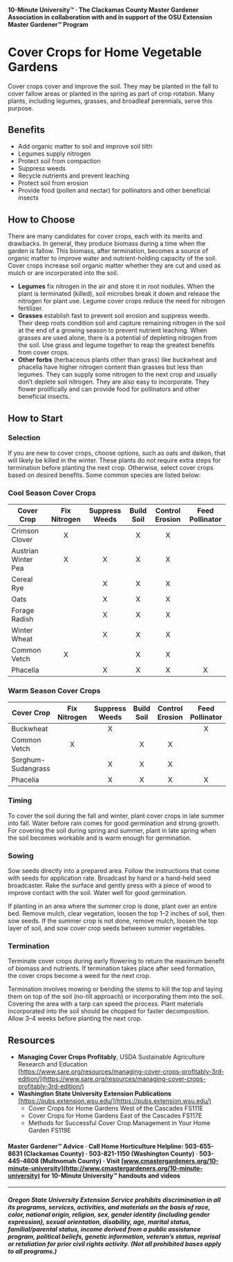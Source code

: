 #### 10-Minute University™ · The Clackamas County Master Gardener Association in collaboration with and in support of the OSU Extension Master Gardener™ Program

# Cover Crops for Home Vegetable Gardens

Cover crops cover and improve the soil. They may be planted in the fall to cover fallow areas or planted in the spring as part of crop rotation. Many plants, including legumes, grasses, and broadleaf perennials, serve this purpose.

## Benefits

- Add organic matter to soil and improve soil tilth
- Legumes supply nitrogen
- Protect soil from compaction
- Suppress weeds
- Recycle nutrients and prevent leaching
- Protect soil from erosion
- Provide food (pollen and nectar) for pollinators and other beneficial insects

## How to Choose

There are many candidates for cover crops, each with its merits and drawbacks. In general, they produce biomass during a time when the garden is fallow. This biomass, after termination, becomes a source of organic matter to improve water and nutrient-holding capacity of the soil. Cover crops increase soil organic matter whether they are cut and used as mulch or are incorporated into the soil.

- **Legumes** fix nitrogen in the air and store it in root nodules. When the plant is terminated (killed), soil microbes break it down and release the nitrogen for plant use. Legume cover crops reduce the need for nitrogen fertilizer.
- **Grasses** establish fast to prevent soil erosion and suppress weeds. Their deep roots condition soil and capture remaining nitrogen in the soil at the end of a growing season to prevent nutrient leaching. When grasses are used alone, there is a potential of depleting nitrogen from the soil. Use grass and legume together to reap the greatest benefits from cover crops.
- **Other forbs** (herbaceous plants other than grass) like buckwheat and phacelia have higher nitrogen content than grasses but less than legumes. They can supply some nitrogen to the next crop and usually don’t deplete soil nitrogen. They are also easy to incorporate. They flower prolifically and can provide food for pollinators and other beneficial insects.

## How to Start

### Selection

If you are new to cover crops, choose options, such as oats and daikon, that will likely be killed in the winter. These plants do not require extra steps for termination before planting the next crop. Otherwise, select cover crops based on desired benefits. Some common species are listed below:

### Cool Season Cover Crops

| Cover Crop           | Fix Nitrogen | Suppress Weeds | Build Soil | Control Erosion | Feed Pollinator |
|----------------------|:------------:|:--------------:|:----------:|:---------------:|:---------------:|
| Crimson Clover       | X            |                | X          | X               |                 |
| Austrian Winter Pea  | X            | X              | X          | X               |                 |
| Cereal Rye           |              | X              | X          | X               |                 |
| Oats                 |              | X              | X          | X               |                 |
| Forage Radish        |              | X              | X          | X               |                 |
| Winter Wheat         |              | X              | X          | X               |                 |
| Common Vetch         | X            |                | X          | X               |                 |
| Phacelia             |              | X              | X          | X               | X               |

### Warm Season Cover Crops

| Cover Crop           | Fix Nitrogen | Suppress Weeds | Build Soil | Control Erosion | Feed Pollinator |
|----------------------|:------------:|:--------------:|:----------:|:---------------:|:---------------:|
| Buckwheat            |              | X              |            |                 | X               |
| Common Vetch         | X            |                | X          | X               |                 |
| Sorghum-Sudangrass   |              | X              | X          | X               |                 |
| Phacelia             |              | X              | X          | X               | X               |

### Timing

To cover the soil during the fall and winter, plant cover crops in late summer into fall. Water before rain comes for good germination and strong growth. For covering the soil during spring and summer, plant in late spring when the soil becomes workable and is warm enough for germination.

### Sowing

Sow seeds directly into a prepared area. Follow the instructions that come with seeds for application rate. Broadcast by hand or a hand-held seed broadcaster. Rake the surface and gently press with a piece of wood to improve contact with the soil. Water well for good germination.

If planting in an area where the summer crop is done, plant over an entire bed. Remove mulch, clear vegetation, loosen the top 1–2 inches of soil, then sow seeds. If the summer crop is not done, remove mulch, loosen the top layer of soil, and sow cover crop seeds between summer vegetables.

### Termination

Terminate cover crops during early flowering to return the maximum benefit of biomass and nutrients. If termination takes place after seed formation, the cover crops become a weed for the next crop.

Termination involves mowing or bending the stems to kill the top and laying them on top of the soil (no-till approach) or incorporating them into the soil. Covering the area with a tarp can speed the process. Plant materials incorporated into the soil should be chopped for faster decomposition. Allow 3–4 weeks before planting the next crop.

## Resources

- **Managing Cover Crops Profitably**, USDA Sustainable Agriculture Research and Education  
  [https://www.sare.org/resources/managing-cover-crops-profitably-3rd-edition/](https://www.sare.org/resources/managing-cover-crops-profitably-3rd-edition/)
- **Washington State University Extension Publications**  
  [https://pubs.extension.wsu.edu/](https://pubs.extension.wsu.edu/)
    - Cover Crops for Home Gardens West of the Cascades FS111E
    - Cover Crops for Home Gardens East of the Cascades FS117E
    - Methods for Successful Cover Crop Management in Your Home Garden FS119E

#### Master Gardener™ Advice · Call Home Horticulture Helpline: 503-655-8631 (Clackamas County) · 503-821-1150 (Washington County) · 503-445-4608 (Multnomah County) · Visit [www.cmastergardeners.org/10-minute-university](http://www.cmastergardeners.org/10-minute-university) for 10-Minute University™ handouts and videos

---

##### Oregon State University Extension Service prohibits discrimination in all its programs, services, activities, and materials on the basis of race, color, national origin, religion, sex, gender identity (including gender expression), sexual orientation, disability, age, marital status, familial/parental status, income derived from a public assistance program, political beliefs, genetic information, veteran’s status, reprisal or retaliation for prior civil rights activity. (Not all prohibited bases apply to all programs.)